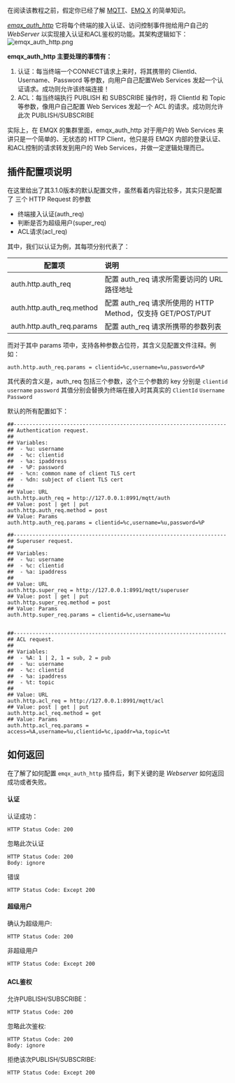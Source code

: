

在阅读该教程之前，假定你已经了解 [MQTT](http://docs.oasis-open.org/mqtt/mqtt/v3.1.1/os/mqtt-v3.1.1-os.html)、[EMQ X](https://github.com/emqx/emqx) 的简单知识。



*[emqx_auth_http](https://github.com/emqx/emqx-auth-http/)* 它将每个终端的接入认证、访问控制事件抛给用户自己的 *WebServer* 以实现接入认证和ACL鉴权的功能。其架构逻辑如下：
![emqx_auth_http.png](https://static.emqx.net/images/3de6174eabcbbd4b2ad500f12f727f5f.png)

**emqx_auth_http 主要处理的事情有：**

1. 认证：每当终端一个CONNECT请求上来时，将其携带的 ClientId、Username、Password 等参数，向用户自己配置Web Services 发起一个认证请求。成功则允许该终端连接！
2. ACL：每当终端执行 PUBLISH 和 SUBSCRIBE 操作时，将 ClientId 和 Topic 等参数，像用户自己配置 Web Services 发起一个 ACL 的请求。成功则允许此次 PUBLISH/SUBSCRIBE

实际上，在 EMQX 的集群里面，emqx_auth_http 对于用户的 Web Services 来讲只是一个简单的、无状态的 HTTP Client，他只是将 EMQX 内部的登录认证、和ACL控制的请求转发到用户的 Web Services，并做一定逻辑处理而已。

## 插件配置项说明

在这里给出了其3.1.0版本的默认配置文件，虽然看着内容比较多，其实只是配置了 三个 HTTP Request 的参数

- 终端接入认证(auth_req)
- 判断是否为超级用户(super_req)
- ACL请求(acl_req)

其中，我们以认证为例，其每项分别代表了：

| 配置项                    | 说明                                                        |
| ------------------------- | :---------------------------------------------------------- |
| auth.http.auth_req        | 配置 auth_req 请求所需要访问的 URL 路径地址                 |
| auth.http.auth_req.method | 配置 auth_req 请求所使用的 HTTP Method，仅支持 GET/POST/PUT |
| auth.http.auth_req.params | 配置 auth_req 请求所携带的参数列表                          |

而对于其中 params 项中，支持各种参数占位符，其含义见配置文件注释。例如：

```shell
auth.http.auth_req.params = clientid=%c,username=%u,password=%P
```

其代表的含义是，auth_req 包括三个参数，这个三个参数的 key 分别是 `clientid` `username` `password` 其值分别会替换为终端在接入时其真实的 `ClientId` `Username` `Password`



默认的所有配置如下：

```shell
##--------------------------------------------------------------------
## Authentication request.
##
## Variables:
##  - %u: username
##  - %c: clientid
##  - %a: ipaddress
##  - %P: password
##  - %cn: common name of client TLS cert
##  - %dn: subject of client TLS cert
##
## Value: URL
auth.http.auth_req = http://127.0.0.1:8991/mqtt/auth
## Value: post | get | put
auth.http.auth_req.method = post
## Value: Params
auth.http.auth_req.params = clientid=%c,username=%u,password=%P

##--------------------------------------------------------------------
## Superuser request.
##
## Variables:
##  - %u: username
##  - %c: clientid
##  - %a: ipaddress
##
## Value: URL
auth.http.super_req = http://127.0.0.1:8991/mqtt/superuser
## Value: post | get | put
auth.http.super_req.method = post
## Value: Params
auth.http.super_req.params = clientid=%c,username=%u


##--------------------------------------------------------------------
## ACL request.
##
## Variables:
##  - %A: 1 | 2, 1 = sub, 2 = pub
##  - %u: username
##  - %c: clientid
##  - %a: ipaddress
##  - %t: topic
##
## Value: URL
auth.http.acl_req = http://127.0.0.1:8991/mqtt/acl
## Value: post | get | put
auth.http.acl_req.method = get
## Value: Params
auth.http.acl_req.params = access=%A,username=%u,clientid=%c,ipaddr=%a,topic=%t
```



## 如何返回

在了解了如何配置 `emqx_auth_http` 插件后，剩下关键的是 *Webserver* 如何返回成功或者失败。



#### 认证

认证成功：

```
HTTP Status Code: 200
```

忽略此次认证

```
HTTP Status Code: 200
Body: ignore
```

错误

```
HTTP Status Code: Except 200
```



#### 超级用户

确认为超级用户:

```
HTTP Status Code: 200
```



非超级用户

```
HTTP Status Code: Except 200
```

###  

#### ACL鉴权

允许PUBLISH/SUBSCRIBE：

```
HTTP Status Code: 200
```

忽略此次鉴权:

```
HTTP Status Code: 200
Body: ignore
```

拒绝该次PUBLISH/SUBSCRIBE:

```
HTTP Status Code: Except 200
```

